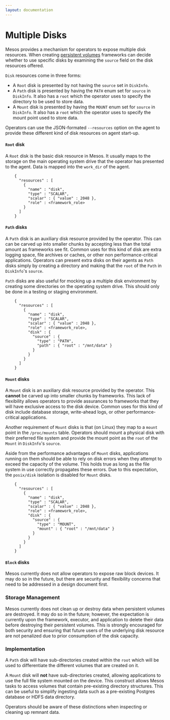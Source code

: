 ```yaml
---
layout: documentation
---
```


# Multiple Disks

Mesos provides a mechanism for operators to expose multiple disk resources. When
creating [persistent volumes](persistent-volume.md) frameworks can decide
whether to use specific disks by examining the `source` field on the disk
resources offered.

`Disk` resources come in three forms:

* A `Root` disk is presented by not having the `source` set in `DiskInfo`.
* A `Path` disk is presented by having the `PATH` enum set for `source` in
  `DiskInfo`. It also has a `root` which the operator uses to specify the
  directory to be used to store data.
* A `Mount` disk is presented by having the `MOUNT` enum set for `source` in
  `DiskInfo`. It also has a `root` which the operator uses to specify the
  mount point used to store data.

Operators can use the JSON-formated `--resources` option on the agent to provide
these different kind of disk resources on agent start-up.

#### `Root` disk

A `Root` disk is the basic disk resource in Mesos. It usually maps to the
storage on the main operating system drive that the operator has presented to
the agent. Data is mapped into the `work_dir` of the agent.

        {
          "resources" : [
            {
              "name" : "disk",
              "type" : "SCALAR",
              "scalar" : { "value" : 2048 },
              "role" : <framework_role>
            }
          ]
        }

#### `Path` disks

A `Path` disk is an auxiliary disk resource provided by the operator. This can
can be carved up into smaller chunks by accepting less than the total amount as
frameworks see fit. Common uses for this kind of disk are extra logging space,
file archives or caches, or other non performance-critical applications.
Operators can present extra disks on their agents as `Path` disks simply by
creating a directory and making that the `root` of the `Path` in `DiskInfo`'s
`source`.

`Path` disks are also useful for mocking up a multiple disk environment by
creating some directories on the operating system drive. This should only be
done in a testing or staging environment.

        {
          "resources" : [
            {
              "name" : "disk",
              "type" : "SCALAR",
              "scalar" : { "value" : 2048 },
              "role" : <framework_role>,
              "disk" : {
                "source" : {
                  "type" : "PATH",
                  "path" : { "root" : "/mnt/data" }
                }
              }
            }
          ]
        }

#### `Mount` disks

A `Mount` disk is an auxiliary disk resource provided by the operator. This
__cannot__ be carved up into smaller chunks by frameworks. This lack of
flexibility allows operators to provide assurances to frameworks that they will
have exclusive access to the disk device. Common uses for this kind of disk
include database storage, write-ahead logs, or other performance-critical
applications.

Another requirement of `Mount` disks is that (on Linux) they map to a `mount`
point in the `/proc/mounts` table. Operators should mount a physical disk with
their preferred file system and provide the mount point as the `root` of the
`Mount` in `DiskInfo`'s `source`.

Aside from the performance advantages of `Mount` disks, applications running on
them should be able to rely on disk errors when they attempt to exceed the
capacity of the volume. This holds true as long as the file system in use
correctly propagates these errors. Due to this expectation, the `posix/disk`
isolation is disabled for `Mount` disks.

        {
          "resources" : [
            {
              "name" : "disk",
              "type" : "SCALAR",
              "scalar" : { "value" : 2048 },
              "role" : <framework_role>,
              "disk" : {
                "source" : {
                  "type" : "MOUNT",
                  "mount" : { "root" : "/mnt/data" }
                }
              }
            }
          ]
        }

#### `Block` disks

Mesos currently does not allow operators to expose raw block devices. It may do
so in the future, but there are security and flexibility concerns that need to
be addressed in a design document first.

### Storage Management

Mesos currently does not clean up or destroy data when persistent volumes are
destroyed. It may do so in the future; however, the expectation is currently
upon the framework, executor, and application to delete their data before
destroying their persistent volumes. This is strongly encouraged for both
security and ensuring that future users of the underlying disk resource are not
penalized due to prior consumption of the disk capacity.

### Implementation

A `Path` disk will have sub-directories created within the `root` which will be
used to differentiate the different volumes that are created on it.

A `Mount` disk will __not__ have sub-directories created, allowing applications
to use the full file system mounted on the device. This construct allows Mesos
tasks to access volumes that contain pre-existing directory structures. This can
be useful to simplify ingesting data such as a pre-existing Postgres database or
HDFS data directory.

Operators should be aware of these distinctions when inspecting or cleaning up
remnant data.